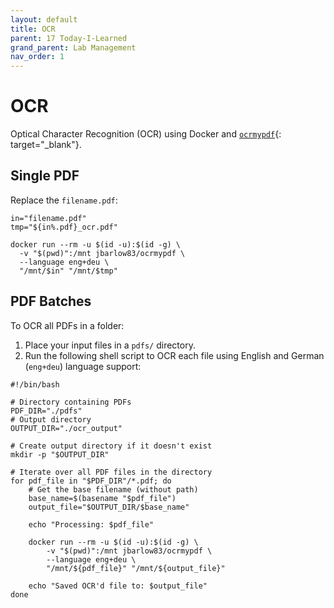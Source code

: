 ```yaml
---
layout: default
title: OCR
parent: 17 Today-I-Learned
grand_parent: Lab Management
nav_order: 1
---
```


# OCR

Optical Character Recognition (OCR) using Docker and [`ocrmypdf`](https://github.com/ocrmypdf/OCRmyPDF){: target="_blank"}.

## Single PDF

Replace the `filename.pdf`:

```
in="filename.pdf"
tmp="${in%.pdf}_ocr.pdf"

docker run --rm -u $(id -u):$(id -g) \
  -v "$(pwd)":/mnt jbarlow83/ocrmypdf \
  --language eng+deu \
  "/mnt/$in" "/mnt/$tmp"
```

## PDF Batches

To OCR all PDFs in a folder:

1. Place your input files in a `pdfs/` directory.
2. Run the following shell script to OCR each file using English and German (`eng+deu`) language support:

```
#!/bin/bash

# Directory containing PDFs
PDF_DIR="./pdfs"
# Output directory
OUTPUT_DIR="./ocr_output"

# Create output directory if it doesn't exist
mkdir -p "$OUTPUT_DIR"

# Iterate over all PDF files in the directory
for pdf_file in "$PDF_DIR"/*.pdf; do
    # Get the base filename (without path)
    base_name=$(basename "$pdf_file")
    output_file="$OUTPUT_DIR/$base_name"

    echo "Processing: $pdf_file"
    
    docker run --rm -u $(id -u):$(id -g) \
        -v "$(pwd)":/mnt jbarlow83/ocrmypdf \
        --language eng+deu \
        "/mnt/${pdf_file}" "/mnt/${output_file}"

    echo "Saved OCR'd file to: $output_file"
done
```
